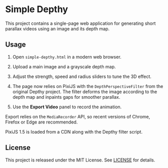 # Simple Depthy

This project contains a single-page web application for generating short parallax videos using an image and its depth map.

## Usage

1. Open `simple-depthy.html` in a modern web browser.
2. Upload a main image and a grayscale depth map.
3. Adjust the strength, speed and radius sliders to tune the 3D effect.

4. The page now relies on PixiJS with the `DepthPerspectiveFilter` from the
   original Depthy project. The filter deforms the image according to the depth
   map and inpaints gaps for smoother parallax.

5. Use the **Export Video** panel to record the animation.

Export relies on the `MediaRecorder` API, so recent versions of Chrome, Firefox or Edge are recommended.


PixiJS 1.5 is loaded from a CDN along with the Depthy filter script.

## License

This project is released under the MIT License. See [LICENSE](LICENSE) for details.
